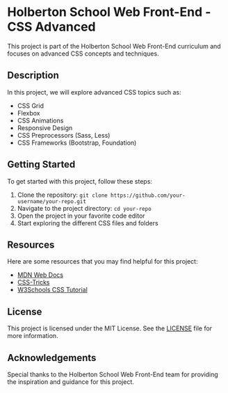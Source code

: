 # Holberton School Web Front-End - CSS Advanced

This project is part of the Holberton School Web Front-End curriculum and focuses on advanced CSS concepts and techniques.

## Description

In this project, we will explore advanced CSS topics such as:

- CSS Grid
- Flexbox
- CSS Animations
- Responsive Design
- CSS Preprocessors (Sass, Less)
- CSS Frameworks (Bootstrap, Foundation)

## Getting Started

To get started with this project, follow these steps:

1. Clone the repository: `git clone https://github.com/your-username/your-repo.git`
2. Navigate to the project directory: `cd your-repo`
3. Open the project in your favorite code editor
4. Start exploring the different CSS files and folders

## Resources

Here are some resources that you may find helpful for this project:

- [MDN Web Docs](https://developer.mozilla.org/en-US/docs/Web/CSS)
- [CSS-Tricks](https://css-tricks.com/)
- [W3Schools CSS Tutorial](https://www.w3schools.com/css/)

## License

This project is licensed under the MIT License. See the [LICENSE](LICENSE) file for more information.

## Acknowledgements

Special thanks to the Holberton School Web Front-End team for providing the inspiration and guidance for this project.
